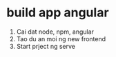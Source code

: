 # build app angular
1. Cai dat node, npm, angular
2. Tao du an moi ng new frontend
3. Start prject ng serve

